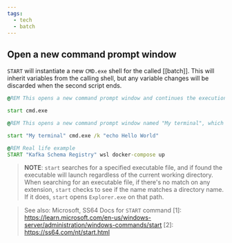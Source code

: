 ```yaml
---
tags:
  - tech
  - batch
---
```

## Open a new command prompt window

`START` will instantiate a new `CMD.exe` shell for the called [[batch]]. This will inherit variables from the calling shell, but any variable changes will be discarded when the second script ends.

```cmd
@REM This opens a new command prompt window and continues the execution of the batch file

start cmd.exe

@REM This opens a new command prompt window named "My terminal", which prints "Hello World" and remains open while the calling batch file has continued its execution

start "My terminal" cmd.exe /k "echo Hello World"

@REM Real life example
START "Kafka Schema Registry" wsl docker-compose up
```

> **NOTE**: `start` searches for a specified executable file, and if found the executable will launch regardless of the current working directory. When searching for an executable file, if there's no match on any extension, `start` checks to see if the name matches a directory name. If it does, `start` opens `Explorer.exe` on that path.

  
> See also: Microsoft, SS64 Docs for `START` command
[1]: https://learn.microsoft.com/en-us/windows-server/administration/windows-commands/start
[2]: https://ss64.com/nt/start.html